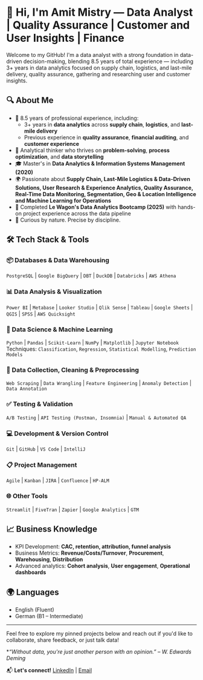 # 👋 Hi, I'm Amit Mistry — Data Analyst | Quality Assurance | Customer and User Insights | Finance

Welcome to my GitHub! I'm a data analyst with a strong foundation in data-driven decision-making, blending 8.5 years of total experience — including 3+ years in data analytics focused on supply chain, logistics, and last-mile delivery, quality assurance, gathering and researching user and customer insights.

## 🔍 About Me

- 💼 8.5 years of professional experience, including:
  - 3+ years in **data analytics** across **supply chain**, **logistics**, and **last-mile delivery**
  - Previous experience in **quality assurance**, **financial auditing**, and **customer experience**
- 🧠 Analytical thinker who thrives on **problem-solving**, **process optimization**, and **data storytelling**
- 🎓 Master's in **Data Analytics & Information Systems Management (2020)**
- 🌍 Passionate about **Supply Chain, Last-Mile Logistics & Data-Driven Solutions, User Research & Experience Analytics, Quality Assurance, Real-Time Data Monitoring, Segmentation, Geo & Location Intelligence and Machine Learning for Operations**
- 🧪 Completed **Le Wagon's Data Analytics Bootcamp (2025)** with hands-on project experience across the data pipeline
- 🧠 Curious by nature. Precise by discipline.

## 🛠️ Tech Stack & Tools

### 📦 Databases & Data Warehousing
`PostgreSQL` | `Google BigQuery` | `DBT` | `DuckDB` | `Databricks` | `AWS Athena`

### 📊 Data Analysis & Visualization
`Power BI` | `Metabase` | `Looker Studio` | `Qlik Sense` | `Tableau` | `Google Sheets` | `QGIS` | `SPSS` | `AWS Quicksight`

### 🧠 Data Science & Machine Learning
`Python` | `Pandas` | `Scikit-Learn` | `NumPy` | `Matplotlib` | `Jupyter Notebook`  
Techniques: `Classification`, `Regression`, `Statistical Modelling`, `Prediction Models`

### 🔧 Data Collection, Cleaning & Preprocessing
`Web Scraping` | `Data Wrangling` | `Feature Engineering` | `Anomaly Detection` | `Data Annotation`

### ✅ Testing & Validation
`A/B Testing` | `API Testing (Postman, Insomnia)` | `Manual & Automated QA`

### 💻 Development & Version Control
`Git` | `GitHub` | `VS Code` | `IntelliJ`

### 📋 Project Management
`Agile` | `Kanban` | `JIRA` | `Confluence` | `HP-ALM`

### 🌐 Other Tools
`Streamlit` | `FiveTran` | `Zapier` | `Google Analytics` | `GTM`

## 📈 Business Knowledge

- KPI Development: **CAC, retention, attribution, funnel analysis**
- Business Metrics: **Revenue/Costs/Turnover**, **Procurement**, **Warehousing**, **Distribution**
- Advanced analytics: **Cohort analysis**, **User engagement**, **Operational dashboards**

## 🌍 Languages

- English (Fluent)  
- German (B1 – Intermediate)

---
Feel free to explore my pinned projects below and reach out if you'd like to collaborate, share feedback, or just talk data!

**“Without data, you're just another person with an opinion.” – W. Edwards Deming*

📬 **Let's connect!** [LinkedIn](https://www.linkedin.com/in/amit-mistry-14795a87/) | [Email](mistryamit03@gmail.com)

